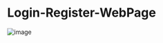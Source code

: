 # Login-Register-WebPage
![image](https://user-images.githubusercontent.com/99214193/192287559-8f3da919-c5e5-48f9-b995-28232bc393cf.png)
